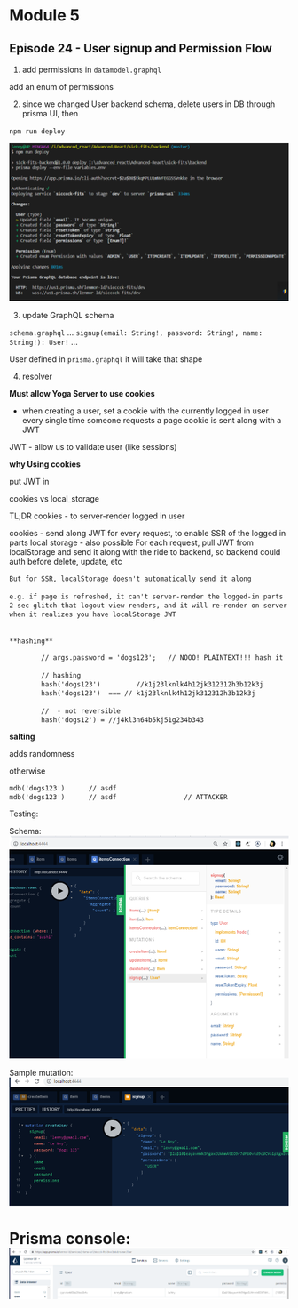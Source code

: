# Module 5

## Episode 24 - User signup and Permission Flow


1. add permissions in `datamodel.graphql`

add an enum of permissions

2. since we changed User backend schema, delete users in DB through prisma UI, then

`npm run deploy`

![](2019-01-10-22-16-31.png)

3. update GraphQL schema

`schema.graphql`
...
`signup(email: String!, password: String!, name: String!): User!`
...

User defined in `prisma.graphql`
it will take that shape

4. resolver

**Must allow Yoga Server to use cookies**
- when creating a user, set a cookie with the currently logged in user 
every single time someone requests a page
cookie is sent along with a JWT

JWT - allow us to validate user
(like sessions)

**why Using cookies**

put JWT in 

cookies vs local_storage

TL;DR
cookies - to server-render logged in user

cookies - send along JWT for every request, 
		to enable SSR of the logged in parts
local storage - also possible 
	For each request, pull JWT from localStorage 
	and send it along with the ride to backend, so backend could auth before delete, update, etc
	
	But for SSR, localStorage doesn't automatically send it along

	e.g. if page is refreshed, it can't server-render the logged-in parts
	2 sec glitch that logout view renders, and it will re-render on server
	when it realizes you have localStorage JWT


	**hashing**
```
		// args.password = 'dogs123';   // NOOO! PLAINTEXT!!! hash it

		// hashing
		hash('dogs123')			//k1j23lknlk4h12jk312312h3b12k3j
		hash('dogs123')  === // k1j23lknlk4h12jk312312h3b12k3j

		//  - not reversible
		hash('dogs12') = //j4kl3n64b5kj51g234b343
```

**salting**

adds randomness

otherwise
```
mdb('dogs123')		// asdf
mdb('dogs123')		// asdf					// ATTACKER
```


Testing:

Schema: 
![](2019-01-10-23-08-05.png)

Sample mutation:
![](2019-01-10-23-09-53.png)

Prisma console:
![](2019-01-10-23-10-47.png)
=========